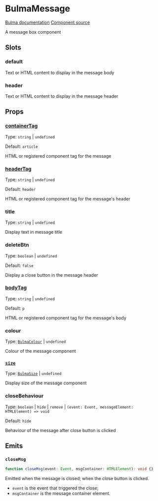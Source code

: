 # BulmaMessage

[Bulma documentation](https://bulma.io/documentation/components/message/)
[Component source](../../src/components/BulmaMessage.vue)

A message box component

## Slots

### default

Text or HTML content to display in the message body

### header

Text or HTML content to display in the message header

## Props

### [containerTag](../types/common_types.md#tag)

Type: `string` | `undefined`

Default: `article`

HTML or registered component tag for the message

### [headerTag](../types/common_types.md#tag)

Type: `string` | `undefined`

Default: `header`

HTML or registered component tag for the message's header

### title

Type: `string` | `undefined`

Display text in message title

### deleteBtn

Type: `boolean` | `undefined`

Default: `false`

Display a close button in the message header

### [bodyTag](../types/common_types.md#tag)

Type: `string` | `undefined`

Default: `p`

HTML or registered component tag for the message's body

### colour

Type: [`BulmaColour`](../types/common_types.md#bulmacolour) | `undefined`

Colour of the message component

### [`size`](../types/common_types.md#bulmasize)

Type: [`BulmaSize`](../types/common_types.md#bulmasize) | `undefined`

Display size of the message component

### closeBehaviour

Type: `boolean` | `hide` | `remove` | `(event: Event, messageElement: HTMLElement) => void`

Default: `hide`

Behaviour of the message after close button is clicked

## Emits

### `closeMsg`

```ts
function closeMsg(event: Event, msgContainer: HTMLElement): void {}
```

Emitted when the message is closed; when the close button is clicked.

- `event` is the event that triggered the close;
- `msgContainer` is the message container element.
